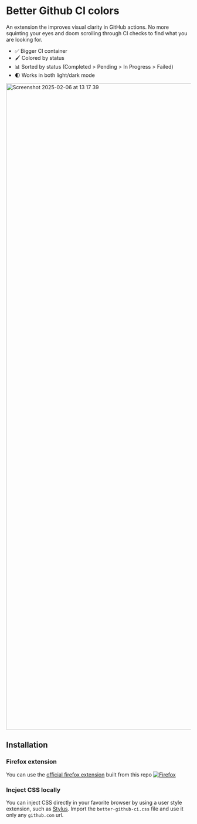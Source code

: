 # Better Github CI colors
An extension the improves visual clarity in GitHub actions. No more squinting your eyes and doom scrolling through CI checks to find what you are looking for.  

- ✅ Bigger CI container
- 🖌️ Colored by status
- 📊 Sorted by status (Completed > Pending > In Progress > Failed)
- 🌓 Works in both light/dark mode

<img width="1762" alt="Screenshot 2025-02-06 at 13 17 39" src="https://github.com/user-attachments/assets/8f7ed1d1-2684-46e1-84a9-eefd94731bec" />


## Installation

### Firefox extension 
You can use the [official firefox extension](https://addons.mozilla.org/en-US/firefox/addon/better-github-ci-colors1/) built from this repo
[![Firefox](https://img.shields.io/amo/v/better-github-ci-colors1)](https://addons.mozilla.org/firefox/addon/better-github-ci-colors1/)

### Incject CSS locally
You can inject CSS directly in your favorite browser by using a user style extension, such as [Stylus](https://github.com/openstyles/stylus). Import the `better-github-ci.css` file and use it only any `github.com` url. 
